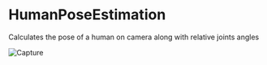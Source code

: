 # HumanPoseEstimation
Calculates the pose of a human on camera along with relative joints angles

![Capture](https://user-images.githubusercontent.com/60822455/213882405-4800962b-6ccf-459a-885b-6041746dca26.PNG)
